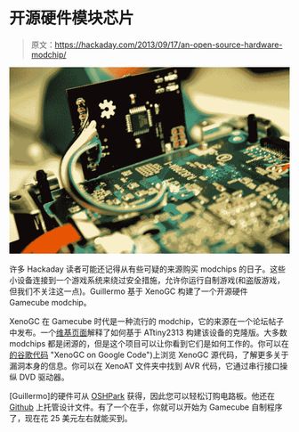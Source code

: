 # 开源硬件模块芯片

> 原文：<https://hackaday.com/2013/09/17/an-open-source-hardware-modchip/>

[![OSHW XenoGC Clone](img/b21549121041eaf02c2243929226e0fc.png)](http://hackaday.com/?attachment_id=103171)

许多 Hackaday 读者可能还记得从有些可疑的来源购买 modchips 的日子。这些小设备连接到一个游戏系统来绕过安全措施，允许你运行自制游戏(和盗版游戏，但我们不关注这一点)。Guillermo 基于 XenoGC 构建了一个开源硬件 Gamecube modchip。

XenoGC 在 Gamecube 时代是一种流行的 modchip，它的来源在一个论坛帖子中发布。一个[维基页面](http://www.gc-forever.com/wiki/index.php?title=XenoGC_Clone "XenoGC Clone on GC Forever")解释了如何基于 ATtiny2313 构建该设备的克隆版。大多数 modchips 都是闭源的，但是这个项目可以让你看到它们是如何工作的。你可以在[的谷歌代码](https://code.google.com/p/xenogcfork/source/browse/#svn%2Ftrunk) "XenoGC on Google Code")上浏览 XenoGC 源代码，了解更多关于漏洞本身的信息。你可以在 XenoAT 文件夹中找到 AVR 代码，它通过串行接口操纵 DVD 驱动器。

[Guillermo]的硬件可从 [OSHPark](//oshpark.com/shared_projects/FV4wrWMl) 获得，因此您可以轻松订购电路板。他还在 [Github](https://github.com/gamaral/XenoGC "XenoGC") 上托管设计文件。有了一个在手，你就可以开始为 Gamecube 自制程序了，现在花 25 美元左右就能买到。